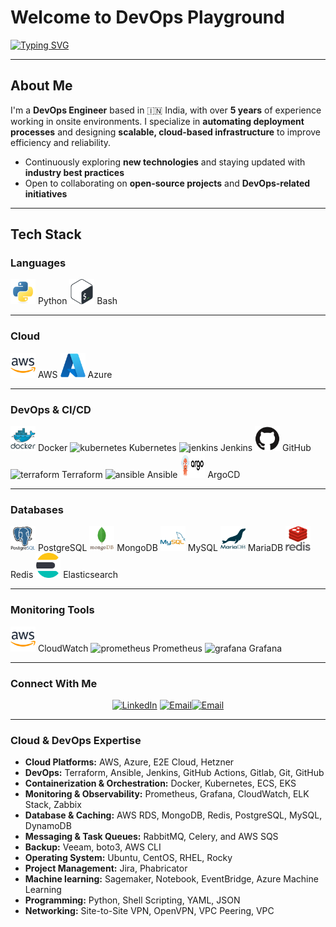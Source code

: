 <div align="left">

# Welcome to DevOps Playground

[![Typing SVG](https://readme-typing-svg.herokuapp.com?font=Fira+Code&pause=1000&color=FF69B4&center=true&vCenter=true&width=435&lines=DevOps+Engineer)](https://git.io/typing-svg)

</div>

---

## About Me

I'm a **DevOps Engineer** based in 🇮🇳 India, with over **5 years** of experience working in onsite environments. I specialize in **automating deployment processes** and designing **scalable, cloud-based infrastructure** to improve efficiency and reliability.

* Continuously exploring **new technologies** and staying updated with **industry best practices**
* Open to collaborating on **open-source projects** and **DevOps-related initiatives**

---

## **Tech Stack**

### **Languages**

<p align="left">
  <img src="https://raw.githubusercontent.com/devicons/devicon/master/icons/python/python-original.svg" alt="python" width="40" height="40"/> Python  
  <img src="https://raw.githubusercontent.com/devicons/devicon/master/icons/bash/bash-original.svg" alt="bash" width="40" height="40"/> Bash  
</p>

---

### **Cloud**

<p align="left">
  <img src="https://raw.githubusercontent.com/devicons/devicon/master/icons/amazonwebservices/amazonwebservices-original-wordmark.svg" alt="aws" width="40" height="40"/> AWS  
  <img src="https://raw.githubusercontent.com/devicons/devicon/master/icons/azure/azure-original.svg" alt="azure" width="40" height="40"/> Azure  
</p>

---

### **DevOps & CI/CD**

<p align="left">
  <img src="https://raw.githubusercontent.com/devicons/devicon/master/icons/docker/docker-original-wordmark.svg" alt="docker" width="40" height="40"/> Docker  
  <img src="https://www.vectorlogo.zone/logos/kubernetes/kubernetes-icon.svg" alt="kubernetes" width="40" height="40"/> Kubernetes  
  <img src="https://www.vectorlogo.zone/logos/jenkins/jenkins-icon.svg" alt="jenkins" width="40" height="40"/> Jenkins  
  <img src="https://raw.githubusercontent.com/devicons/devicon/master/icons/github/github-original.svg" alt="github" width="40" height="40"/> GitHub  
  <img src="https://www.vectorlogo.zone/logos/terraformio/terraformio-icon.svg" alt="terraform" width="40" height="40"/> Terraform  
  <img src="https://www.vectorlogo.zone/logos/ansible/ansible-icon.svg" alt="ansible" width="40" height="40"/> Ansible  
  <img src="https://raw.githubusercontent.com/argoproj/argo-workflows/main/docs/assets/argo.png" alt="argo" width="40" height="40"/> ArgoCD  
</p>

---

### **Databases**

<p align="left">
  <img src="https://raw.githubusercontent.com/devicons/devicon/master/icons/postgresql/postgresql-original-wordmark.svg" alt="postgresql" width="40" height="40"/> PostgreSQL  
  <img src="https://raw.githubusercontent.com/devicons/devicon/master/icons/mongodb/mongodb-original-wordmark.svg" alt="mongodb" width="40" height="40"/> MongoDB  
  <img src="https://raw.githubusercontent.com/devicons/devicon/master/icons/mysql/mysql-original-wordmark.svg" alt="mysql" width="40" height="40"/> MySQL  
  <img src="https://raw.githubusercontent.com/devicons/devicon/master/icons/mariadb/mariadb-original-wordmark.svg" alt="mariadb" width="40" height="40"/> MariaDB  
  <img src="https://raw.githubusercontent.com/devicons/devicon/master/icons/redis/redis-original-wordmark.svg" alt="redis" width="40" height="40"/> Redis  
  <img src="https://raw.githubusercontent.com/devicons/devicon/master/icons/elasticsearch/elasticsearch-original.svg" alt="elasticsearch" width="40" height="40"/> Elasticsearch  
</p>

---

### **Monitoring Tools**

<p align="left">
  <img src="https://raw.githubusercontent.com/devicons/devicon/master/icons/amazonwebservices/amazonwebservices-original-wordmark.svg" alt="cloudwatch" width="40" height="40"/> CloudWatch  
  <img src="https://www.vectorlogo.zone/logos/prometheusio/prometheusio-icon.svg" alt="prometheus" width="40" height="40"/> Prometheus  
  <img src="https://www.vectorlogo.zone/logos/grafana/grafana-icon.svg" alt="grafana" width="40" height="40"/> Grafana  
</p>

---

### **Connect With Me**

<div align="center">

[![LinkedIn](https://img.shields.io/badge/LinkedIn-Connect-blue?style=for-the-badge&logo=linkedin&logoColor=white)](https://www.linkedin.com/in/ankita8870/)
[![Email](https://img.shields.io/badge/Email-devopsdive17@gmail.com-red?style=for-the-badge&logo=gmail&logoColor=white)](mailto:devopsdive17@gmail.com)[![Email](https://img.shields.io/badge/Email-ankitachandel11@gmail.com-red?style=for-the-badge&logo=gmail&logoColor=white)](mailto:ankitachandel11@gmail.com)

</div>

---

### **Cloud & DevOps Expertise**
- **Cloud Platforms:** AWS, Azure, E2E Cloud, Hetzner
- **DevOps:**  Terraform, Ansible, Jenkins, GitHub Actions, Gitlab, Git, GitHub
- **Containerization & Orchestration:**  Docker, Kubernetes, ECS, EKS
- **Monitoring & Observability:**  Prometheus, Grafana, CloudWatch, ELK Stack, Zabbix
- **Database & Caching:**  AWS RDS, MongoDB, Redis, PostgreSQL, MySQL, DynamoDB
- **Messaging & Task Queues:**  RabbitMQ, Celery, and AWS SQS
- **Backup:** Veeam, boto3, AWS CLI
- **Operating System:**  Ubuntu, CentOS, RHEL, Rocky
- **Project Management:**  Jira, Phabricator
- **Machine learning:** Sagemaker, Notebook, EventBridge, Azure Machine Learning
- **Programming:**  Python, Shell Scripting, YAML, JSON
- **Networking:** Site-to-Site VPN, OpenVPN, VPC Peering, VPC
